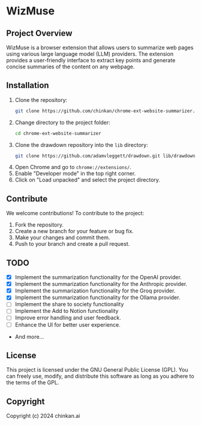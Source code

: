 # WizMuse

## Project Overview

WizMuse is a browser extension that allows users to summarize web pages using various large language model (LLM) providers. The extension provides a user-friendly interface to extract key points and generate concise summaries of the content on any webpage.

## Installation

1. Clone the repository:
    ```bash
    git clone https://github.com/chinkan/chrome-ext-website-summarizer.git
    ```
2. Change directory to the project folder:
    ```bash
    cd chrome-ext-website-summarizer
    ```
3. Clone the drawdown repository into the `lib` directory:
    ```bash
    git clone https://github.com/adamvleggett/drawdown.git lib/drawdown
    ```
4. Open Chrome and go to `chrome://extensions/`.
5. Enable "Developer mode" in the top right corner.
6. Click on "Load unpacked" and select the project directory.

## Contribute

We welcome contributions! To contribute to the project:

1. Fork the repository.
2. Create a new branch for your feature or bug fix.
3. Make your changes and commit them.
4. Push to your branch and create a pull request.

## TODO

-   [x] Implement the summarization functionality for the OpenAI provider.
-   [x] Implement the summarization functionality for the Anthropic provider.
-   [x] Implement the summarization functionality for the Groq provider.
-   [x] Implement the summarization functionality for the Ollama provider.
-   [ ] Implement the share to society functionality
-   [ ] Implement the Add to Notion functionality
-   [ ] Improve error handling and user feedback.
-   [ ] Enhance the UI for better user experience.
-   And more...

## License

This project is licensed under the GNU General Public License (GPL). You can freely use, modify, and distribute this software as long as you adhere to the terms of the GPL.

## Copyright

Copyright (c) 2024 chinkan.ai
